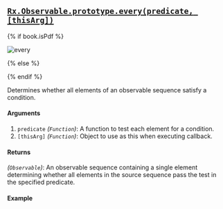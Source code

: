 ## [`Rx.Observable.prototype.every(predicate, [thisArg])`](https://github.com/Reactive-Extensions/RxJS/blob/master/src/core/linq/observable/every.js)

{% if book.isPdf %}

![every](http://reactivex.io/documentation/operators/images/every.png)

{% else %}

<rx-marbles key="every"></rx-marbles>

{% endif %}

Determines whether all elements of an observable sequence satisfy a condition.

#### Arguments
1. `predicate` *(`Function`)*: A function to test each element for a condition.
2. `[thisArg]` *(`Function`)*: Object to use as this when executing callback.

#### Returns
*(`Observable`)*: An observable sequence containing a single element determining whether all elements in the source sequence pass the test in the specified predicate.

#### Example

[](http://jsbin.com/kaxifo/1/embed?js,console)
